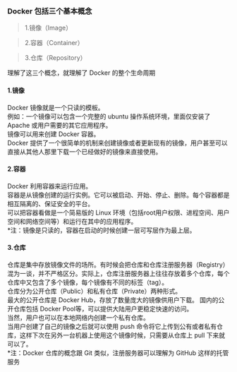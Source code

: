 ### Docker 包括三个基本概念

> 1.镜像（Image）

> 2.容器（Container）

> 3.仓库（Repository）

理解了这三个概念，就理解了 Docker 的整个生命周期

#### 1.镜像
Docker 镜像就是一个只读的模板。  
例如：一个镜像可以包含一个完整的 ubuntu 操作系统环境，里面仅安装了 Apache 或用户需要的其它应用程序。  
镜像可以用来创建 Docker 容器。  
Docker 提供了一个很简单的机制来创建镜像或者更新现有的镜像，用户甚至可以直接从其他人那里下载一个已经做好的镜像来直接使用。  
#### 2.容器

Docker 利用容器来运行应用。  
容器是从镜像创建的运行实例。它可以被启动、开始、停止、删除。每个容器都是相互隔离的、保证安全的平台。  
可以把容器看做是一个简易版的 Linux 环境（包括root用户权限、进程空间、用户空间和网络空间等）和运行在其中的应用程序。  
*注：镜像是只读的，容器在启动的时候创建一层可写层作为最上层。  

#### 3.仓库

仓库是集中存放镜像文件的场所。有时候会把仓库和仓库注册服务器（Registry）混为一谈，并不严格区分。实际上，仓库注册服务器上往往存放着多个仓库，每个仓库中又包含了多个镜像，每个镜像有不同的标签（tag）。  
仓库分为公开仓库（Public）和私有仓库（Private）两种形式。  
最大的公开仓库是 Docker Hub，存放了数量庞大的镜像供用户下载。 国内的公开仓库包括 Docker Pool等，可以提供大陆用户更稳定快速的访问。  
当然，用户也可以在本地网络内创建一个私有仓库。  
当用户创建了自己的镜像之后就可以使用 push 命令将它上传到公有或者私有仓库，这样下次在另外一台机器上使用这个镜像时候，只需要从仓库上 pull 下来就可以了。  
*注：Docker 仓库的概念跟 Git 类似，注册服务器可以理解为 GitHub 这样的托管服务  


